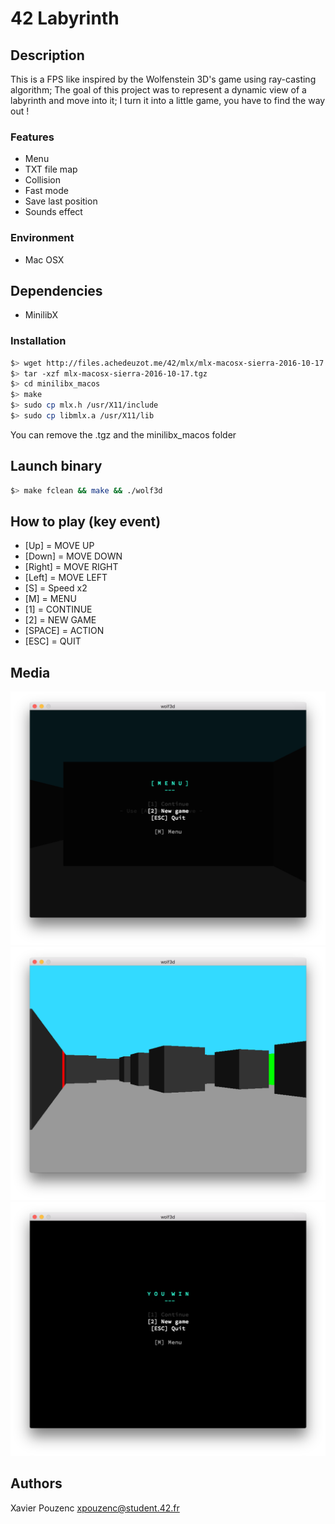 # 42 Labyrinth

## Description

This is a FPS like inspired by the Wolfenstein 3D's game using ray-casting algorithm;
The goal of this project was to represent a dynamic view of a labyrinth and move into it;
I turn it into a little game, you have to find the way out !

### Features

* Menu
* TXT file map
* Collision
* Fast mode
* Save last position
* Sounds effect

### Environment

* Mac OSX

## Dependencies

* MinilibX

### Installation

``` bash
$> wget http://files.achedeuzot.me/42/mlx/mlx-macosx-sierra-2016-10-17.tgz
$> tar -xzf mlx-macosx-sierra-2016-10-17.tgz
$> cd minilibx_macos
$> make
$> sudo cp mlx.h /usr/X11/include
$> sudo cp libmlx.a /usr/X11/lib
```

You can remove the .tgz and the minilibx_macos folder

## Launch binary

``` bash
$> make fclean && make && ./wolf3d
```

## How to play (key event)

* [Up] = MOVE UP
* [Down] = MOVE DOWN
* [Right] = MOVE RIGHT
* [Left] = MOVE LEFT
* [S] = Speed x2
* [M] = MENU
* [1] = CONTINUE
* [2] = NEW GAME
* [SPACE] = ACTION
* [ESC] = QUIT

## Media

![screen1](.img/screen1.png)
![screen2](.img/screen2.png)
![screen3](.img/screen3.png)

## Authors

Xavier Pouzenc
xpouzenc@student.42.fr
